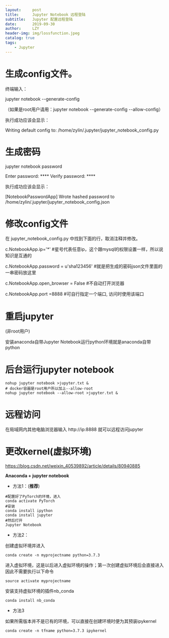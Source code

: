 ```yaml
---
layout:     post
title:      Jupyter Notebook 远程登陆
subtitle:   Jupyter 配置远程登陆
date:       2019-09-30
author:     LZY
header-img: img/lossfunction.jpeg
catalog: true
tags:
    - Jupyter
---
```


# 生成config文件。

终端输入：

jupyter notebook --generate-config

（如果是root用户请用：jupyter notebook --generate-config --allow-config）

执行成功应该会显示：

Writing default config to: /home/zylin/.jupyter/jupyter_notebook_config.py 

# 生成密码

jupyter notebook password

Enter password: **** Verify password: ****

执行成功应该会显示：

[NotebookPasswordApp] Wrote hashed password to /home/zylin/.jupyter/jupyter_notebook_config.json

 
# 修改config文件
在 jupyter_notebook_config.py 中找到下面的行，取消注释并修改。

c.NotebookApp.ip='*' #星号代表任意ip，这个跟mysql的权限设置一样，所以说知识是互通的

c.NotebookApp.password = u'sha123456' #就是把生成的密码json文件里面的一串密码放这里

c.NotebookApp.open_browser = False #不自动打开浏览器

c.NotebookApp.port =8888 #可自行指定一个端口, 访问时使用该端口

 

# 重启jupyter

(非root用户)

安装anaconda自带Jupyter Notebook运行python环境就是anaconda自带python

# 后台运行jupyter notebook

```
nohup jupyter notebook >jupyter.txt &
# docker容器是root用户所以加上--allow-root
nohup jupyter notebook --allow-root >jupyter.txt &
```

# 远程访问

在局域网内其他电脑浏览器输入 http://ip:8888 就可以远程访问jupyter

# 更改kernel(虚拟环境)

https://blog.csdn.net/weixin_40539892/article/details/80940885

**Anaconda + jupyter notebook**

- 方法1：(**推荐**)

```
#配置好了PyTorch的环境，进入
conda activate PyTorch
#安装
conda install ipython
conda install jupyter
#然后打开
Jupyter Notebook
```

- 方法2：

创建虚拟环境并进入

```
conda create -n myprojectname python=3.7.3
```

进入虚拟环境，这是以后进入虚拟环境的操作；第一次创建虚拟环境后会直接进入因此不需要执行以下命令

```
source activate myprojectname
```

安装支持虚拟环境的插件nb_conda

```
conda install nb_conda
```

- 方法3

如果所需版本并不是已有的环境，可以直接在创建环境时便为其预装ipykernel

```
conda create -n tfname python=3.7.3 ipykernel
```